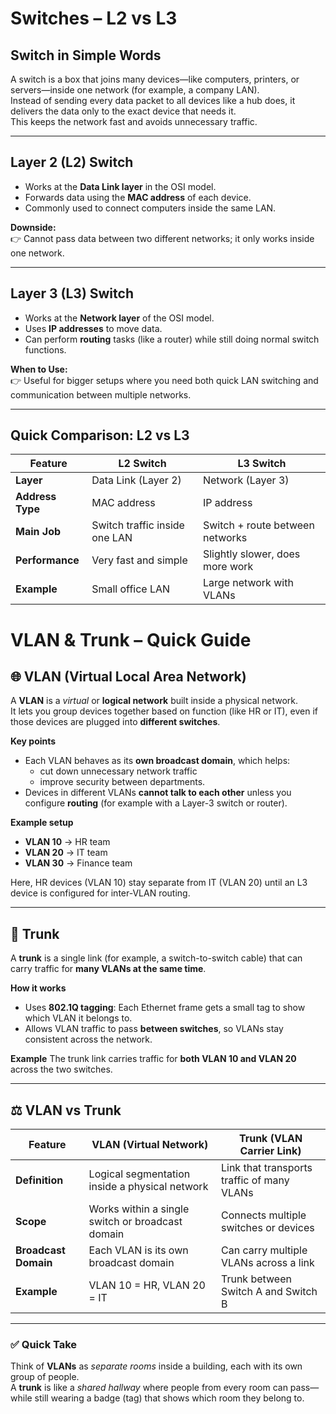 # Switches – L2 vs L3

## Switch in Simple Words
A switch is a box that joins many devices—like computers, printers, or servers—inside one network (for example, a company LAN).  
Instead of sending every data packet to all devices like a hub does, it delivers the data only to the exact device that needs it.  
This keeps the network fast and avoids unnecessary traffic.

---

## Layer 2 (L2) Switch
- Works at the **Data Link layer** in the OSI model.  
- Forwards data using the **MAC address** of each device.  
- Commonly used to connect computers inside the same LAN.

**Downside:**  
👉 Cannot pass data between two different networks; it only works inside one network.

---

## Layer 3 (L3) Switch
- Works at the **Network layer** of the OSI model.  
- Uses **IP addresses** to move data.  
- Can perform **routing** tasks (like a router) while still doing normal switch functions.  

**When to Use:**  
👉 Useful for bigger setups where you need both quick LAN switching and communication between multiple networks.

---

## Quick Comparison: L2 vs L3

| Feature        | L2 Switch | L3 Switch |
|-----------------|----------|----------|
| **Layer**       | Data Link (Layer 2) | Network (Layer 3) |
| **Address Type**| MAC address         | IP address       |
| **Main Job**    | Switch traffic inside one LAN | Switch + route between networks |
| **Performance** | Very fast and simple | Slightly slower, does more work |
| **Example**     | Small office LAN     | Large network with VLANs |

# VLAN & Trunk – Quick Guide

## 🌐 VLAN (Virtual Local Area Network)
A **VLAN** is a *virtual* or **logical network** built inside a physical network.  
It lets you group devices together based on function (like HR or IT), even if those devices are plugged into **different switches**.

**Key points**
- Each VLAN behaves as its **own broadcast domain**, which helps:
  - cut down unnecessary network traffic
  - improve security between departments.
- Devices in different VLANs **cannot talk to each other** unless you configure **routing** (for example with a Layer-3 switch or router).

**Example setup**
- **VLAN 10** → HR team  
- **VLAN 20** → IT team  
- **VLAN 30** → Finance team  

Here, HR devices (VLAN 10) stay separate from IT (VLAN 20) until an L3 device is configured for inter-VLAN routing.

---

## 🔗 Trunk
A **trunk** is a single link (for example, a switch-to-switch cable) that can carry traffic for **many VLANs at the same time**.

**How it works**
- Uses **802.1Q tagging**: Each Ethernet frame gets a small tag to show which VLAN it belongs to.
- Allows VLAN traffic to pass **between switches**, so VLANs stay consistent across the network.

**Example**
The trunk link carries traffic for **both VLAN 10 and VLAN 20** across the two switches.

---

## ⚖️ VLAN vs Trunk

| Feature            | VLAN (Virtual Network)                         | Trunk (VLAN Carrier Link)                 |
|--------------------|--------------------------------------------------|--------------------------------------------|
| **Definition**     | Logical segmentation inside a physical network   | Link that transports traffic of many VLANs |
| **Scope**          | Works within a single switch or broadcast domain | Connects multiple switches or devices     |
| **Broadcast Domain** | Each VLAN is its own broadcast domain          | Can carry multiple VLANs across a link     |
| **Example**        | VLAN 10 = HR, VLAN 20 = IT                      | Trunk between Switch A and Switch B        |

---

### ✅ Quick Take
Think of **VLANs** as *separate rooms* inside a building, each with its own group of people.  
A **trunk** is like a *shared hallway* where people from every room can pass—while still wearing a badge (tag) that shows which room they belong to.

